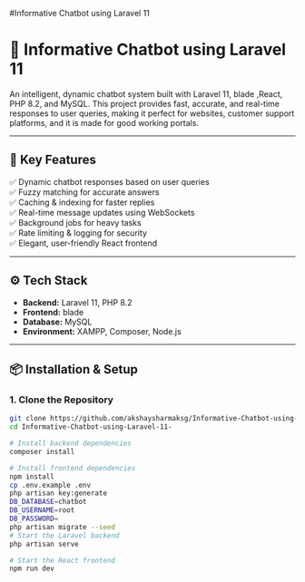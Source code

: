 #Informative Chatbot using Laravel 11
# 🤖 **Informative Chatbot using Laravel 11**

An intelligent, dynamic chatbot system built with Laravel 11, blade ,React, PHP 8.2, and MySQL. This project provides fast, accurate, and real-time responses to user queries, making it perfect for websites, customer support platforms, and it is made for good working  portals.

---

## 🚀 **Key Features**

✅ Dynamic chatbot responses based on user queries  
✅ Fuzzy matching for accurate answers  
✅ Caching & indexing for faster replies  
✅ Real-time message updates using WebSockets  
✅ Background jobs for heavy tasks  
✅ Rate limiting & logging for security  
✅ Elegant, user-friendly React frontend  

---

## ⚙️ **Tech Stack**

- **Backend:** Laravel 11, PHP 8.2  
- **Frontend:** blade  
- **Database:** MySQL  
- **Environment:** XAMPP, Composer, Node.js  

---

## 📦 **Installation & Setup**

### 1. **Clone the Repository**

```bash
git clone https://github.com/akshaysharmaksg/Informative-Chatbot-using-Laravel-11-.git
cd Informative-Chatbot-using-Laravel-11-

# Install backend dependencies
composer install

# Install frontend dependencies
npm install
cp .env.example .env
php artisan key:generate
DB_DATABASE=chatbot
DB_USERNAME=root
DB_PASSWORD=
php artisan migrate --seed
# Start the Laravel backend
php artisan serve

# Start the React frontend
npm run dev
